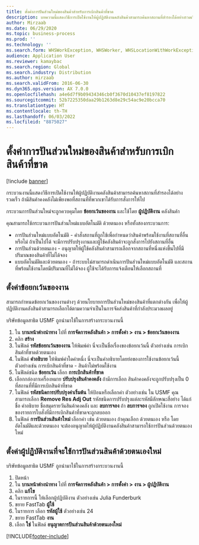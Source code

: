 ```yaml
---
title: ตั้งค่าการปันส่วนใหม่ของสินค้าสำหรับการเบิกสินค้าที่ขาด
description: บทความนี้แสดงวิธีการเปิดใช้งานให้ผู้ปฏิบัติงานคลังสินค้าสามารถค้นหาสถานที่สำรองได้อย่างรวดเร็ว ถ้ามีสินค้าคงคลังไม่เพียงพอที่สถานที่ที่พวกเขาได้รับการสั่งการให้ไป
author: Mirzaab
ms.date: 06/29/2020
ms.topic: business-process
ms.prod: ''
ms.technology: ''
ms.search.form: WHSWorkException, WHSWorker, WHSLocationWithWorkException
audience: Application User
ms.reviewer: kamaybac
ms.search.region: Global
ms.search.industry: Distribution
ms.author: mirzaab
ms.search.validFrom: 2016-06-30
ms.dyn365.ops.version: AX 7.0.0
ms.openlocfilehash: a4e6d7f9b09434346cb0f3670d10437ef8197822
ms.sourcegitcommit: 52b7225350daa29b1263d8e29c54ac9e20bcca70
ms.translationtype: HT
ms.contentlocale: th-TH
ms.lasthandoff: 06/03/2022
ms.locfileid: "8875027"
---
```

# <a name="set-up-short-picking-item-reallocation"></a>ตั้งค่าการปันส่วนใหม่ของสินค้าสำหรับการเบิกสินค้าที่ขาด

[!include [banner](../../includes/banner.md)]

กระบวนงานนี้แสดงวิธีการเปิดใช้งานให้ผู้ปฏิบัติงานคลังสินค้าสามารถค้นหาสถานที่สำรองได้อย่างรวดเร็ว ถ้ามีสินค้าคงคลังไม่เพียงพอที่สถานที่ที่พวกเขาได้รับการสั่งการให้ไป 

กระบวนการปันส่วนใหม่จะถูกควบคุมโดย **ข้อยกเว้นของงาน** และใช้โดย **ผู้ปฏิบัติงาน** คลังสินค้า

คุณสามารถใช้กระบวนการปันส่วนใหม่แบบอัตโนมัติ ด้วยตนเอง หรือทั้งสองกระบวนการ:

- การปันส่วนใหม่แบบอัตโนมัติ - คำสั่งสถานที่ถูกใช้เพื่อกำหนดว่าสินค้าพร้อมใช้งานที่สถานที่อื่นหรือไม่ ถ้าเป็นไปได้ จะมีการปรับปรุงงานและผู้ใช้คลังสินค้าจะถูกสั่งการไปยังสถานที่อื่น
- การปันส่วนด้วยตนเอง - อนุญาตให้ผู้ใช้คลังสินค้าสามารถเลือกจากสถานที่หนึ่งแห่งขึ้นไปที่มีปริมาณของสินค้าที่ไม่ได้จอง 
- แบบอัตโนมัติและด้วยตนเอง - ถ้าระบบไม่สามารถดำเนินการปันส่วนใหม่แบบอัตโนมัติ และสถานที่พร้อมใช้งานโดยมีปริมาณที่ไม่ได้จอง ผู้ใช้จะได้รับการแจ้งเตือนให้เลือกสถานที่

## <a name="set-up-work-exceptions"></a>ตั้งค่าข้อยกเว้นของงาน
สามารถกำหนดข้อยกเว้นของงานต่างๆ ด้วยนโยบายการปันส่วนใหม่ของสินค้าที่แตกต่างกัน เพื่อให้ผู้ปฏิบัติงานคลังสินค้าสามารถเลือกได้ตามความจำเป็นในการจัดส่งสินค้าที่กำลังประมวลผลอยู่

บริษัทข้อมูลสาธิต USMF ถูกนำมาใช้ในการสร้างกระบวนงานนี้

1. ใน **บานหน้าต่างนำทาง** ไปที่ **การจัดการคลังสินค้า > การตั้งค่า > งาน > ข้อยกเว้นของงาน**
2. คลิก **สร้าง** 
3. ในฟิลด์ **รหัสข้อยกเว้นของงาน** ให้พิมพ์ค่า นี่จะเป็นชื่อเรื่องของข้อยกเว้นนี้ ตัวอย่างเช่น การเบิกสินค้าที่ขาดด้วยตนเอง
4. ในฟิลด์ **คำอธิบาย** ให้พิมพ์ค่าใดค่าหนึ่ง นี่จะเป็นคำอธิบายโดยย่อของการใช้งานข้อยกเว้นนี้ ตัวอย่างเช่น การเบิกสินค้าที่ขาด - สินค้าไม่พร้อมใช้งาน
5. ในฟิลด์ชนิด **ข้อยกเว้น** เลือก **การเบิกสินค้าที่ขาด**
6. เลือกกล่องกาเครื่องหมาย **ปรับปรุงสินค้าคงคลัง** ถ้ามีการเลือก สินค้าคงคลังจะถูกปรับปรุงเป็น 0 ที่สถานที่ที่มีการเบิกสินค้าที่ขาด
7. ในฟิลด์ **รหัสชนิดการปรับปรุงค่าเริ่มต้น** ให้ป้อนหรือเลือกค่า ตัวอย่างเช่น ใน USMF คุณสามารถเลือก **Remove Res Adj Out** รหัสชนิดการปรับปรุงแต่ละรหัสมีลักษณะสี่อย่าง ได้แก่ ชื่อ คำอธิบาย ชื่อสมุดรายวันสินค้าคงคลัง และ **ลบการจอง** ถ้า **ลบการจอง** ถูกเปิดใช้งาน การจองของรายการใบสั่งที่มีการเบิกสินค้าที่ขาดจะถูกลบออก  
8. ในฟิลด์ **การปันส่วนสินค้าใหม่** เลือกค่า เช่น ด้วยตนเอง ถ้าคุณเลือก ด้วยตนเอง หรือ โดยอัตโนมัติและด้วยตนเอง จะต้องอนุญาตให้ผู้ปฏิบัติงานคลังสินค้าสามารถใช้การปันส่วนด้วยตนเองใหม่

## <a name="set-up-a-worker-to-use-manual-item-reallocation"></a>ตั้งค่าผู้ปฏิบัติงานที่จะใช้การปันส่วนสินค้าด้วยตนเองใหม่

บริษัทข้อมูลสาธิต USMF ถูกนำมาใช้ในการสร้างกระบวนงานนี้

1. ปิดหน้า
2. ใน **บานหน้าต่างนำทาง** ไปที่ **การจัดการคลังสินค้า > การตั้งค่า > งาน > ผู้ปฏิบัติงาน**
3. คลิก **แก้ไข**
4. ในรายการนี้ ให้เลือกผู้ปฏิบัติงาน ตัวอย่างเช่น Julia Funderburk
5. ขยาย FastTab **ผู้ใช้**
6. ในรายการ เลือก **รหัสผู้ใช้** ตัวอย่างเช่น 24
7. ขยาย FastTab **งาน**
8. เลือก **ใช่** ในฟิลด์ **อนุญาตการปันส่วนสินค้าด้วยตนเองใหม่**


[!INCLUDE[footer-include](../../../includes/footer-banner.md)]